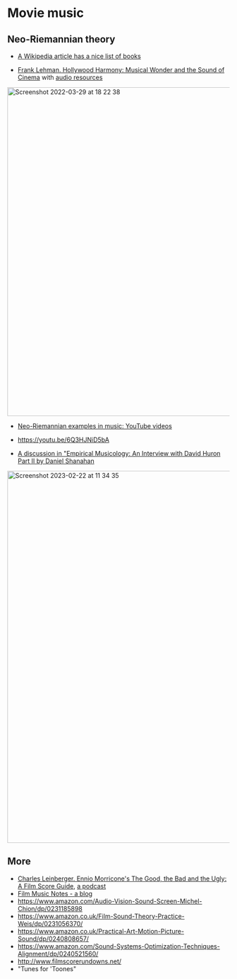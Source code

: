 Movie music
===

Neo-Riemannian theory
---

- [A Wikipedia article has a nice list of books](https://en.wikipedia.org/wiki/Neo-Riemannian_theory)

- [Frank Lehman. Hollywood Harmony: Musical Wonder and the Sound of Cinema](https://www.amazon.com/Hollywood-Harmony-Musical-Wonder-Cinema/dp/0190606401)
with [audio resources](https://global.oup.com/us/companion.websites/9780190606404/resources/)

<img width="743" alt="Screenshot 2022-03-29 at 18 22 38" src="https://user-images.githubusercontent.com/1491908/160610249-94f4dc74-c595-4cd9-b996-6bf157422464.png">

- [Neo-Riemannian examples in music: YouTube videos](https://alpof.wordpress.com/2021/10/09/neo-riemannian-examples-in-music/)

- https://youtu.be/6Q3HJNiD5bA

- [A discussion in "Empirical Musicology: An Interview with David Huron Part II by Daniel Shanahan](https://emusicology.org/article/view/8103/6032)

<img width="841" alt="Screenshot 2023-02-22 at 11 34 35" src="https://user-images.githubusercontent.com/1491908/220553202-d859e19d-6428-4659-bda1-b1825ef06208.png">


More
---

- [Charles Leinberger. Ennio Morricone's The Good, the Bad and the Ugly: A Film Score Guide](https://www.amazon.com/Ennio-Morricones-Good-Bad-Ugly-ebook/dp/B01FFHUIHC?ref_=ast_author_mpb), [a podcast](https://www.youtube.com/watch?v=Ynp4wEsMZuk)
- [Film Music Notes - a blog](https://filmmusicnotes.com/blog/)
- https://www.amazon.com/Audio-Vision-Sound-Screen-Michel-Chion/dp/0231185898
- https://www.amazon.co.uk/Film-Sound-Theory-Practice-Weis/dp/0231056370/
- https://www.amazon.co.uk/Practical-Art-Motion-Picture-Sound/dp/0240808657/
- https://www.amazon.com/Sound-Systems-Optimization-Techniques-Alignment/dp/0240521560/
- http://www.filmscorerundowns.net/
- "Tunes for 'Toones"
